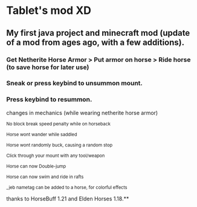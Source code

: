 # Tablet's mod XD

## My first java project and minecraft mod (update of a mod from ages ago, with a few additions). 

### Get Netherite Horse Armor > Put armor on horse > Ride horse (to save horse for later use)
### Sneak or press keybind to unsummon mount.
### Press keybind to resummon.


changes in mechanics (while wearing netherite horse armor)

<sub>No block break speed penalty while on horseback

<sub>Horse wont wander while saddled

<sub>Horse wont randomly buck, causing a random stop

<sub>Click through your mount with any tool/weapon

<sub>Horse can now Double-jump

<sub>Horse can now swim and ride in rafts

<sub>_jeb nametag can be added to a horse, for colorful effects</sub>









thanks to HorseBuff 1.21 and Elden Horses 1.18.**
